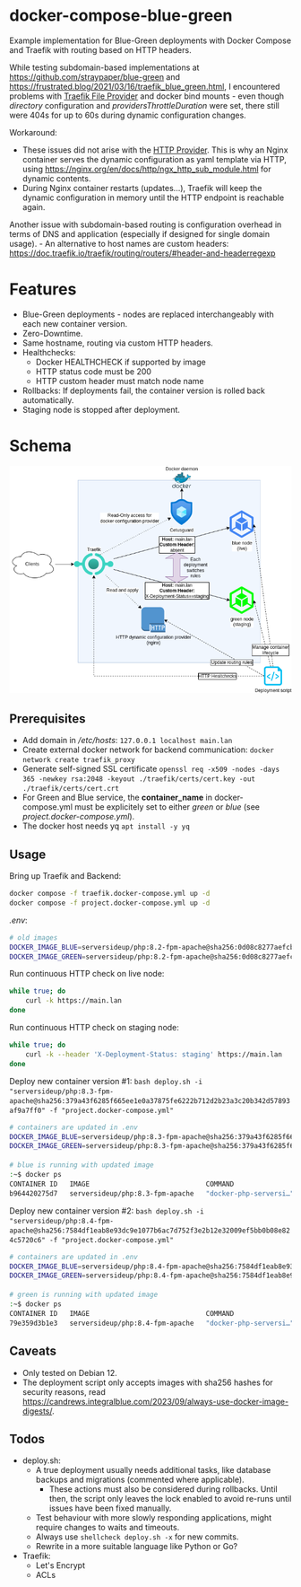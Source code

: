 # docker-compose-blue-green

Example implementation for Blue-Green deployments with Docker Compose and Traefik with routing based on HTTP headers.

While testing subdomain-based implementations at https://github.com/straypaper/blue-green and https://frustrated.blog/2021/03/16/traefik_blue_green.html, I encountered problems with [Traefik File Provider](https://doc.traefik.io/traefik/providers/file/) and docker bind mounts - even though *directory* configuration and *providersThrottleDuration* were set, there still were 404s for up to 60s during dynamic configuration changes.

Workaround:
- These issues did not arise with the [HTTP Provider](https://doc.traefik.io/traefik/providers/http/). This is why an Nginx container serves the dynamic configuration as yaml template via HTTP, using https://nginx.org/en/docs/http/ngx_http_sub_module.html for dynamic contents.
- During Nginx container restarts (updates...), Traefik will keep the dynamic configuration in memory until the HTTP endpoint is reachable again.

Another issue with subdomain-based routing is configuration overhead in terms of DNS and application (especially if designed for single domain usage).
    - An alternative to host names are custom headers: https://doc.traefik.io/traefik/routing/routers/#header-and-headerregexp

# Features

- Blue-Green deployments - nodes are replaced interchangeably with each new container version.
- Zero-Downtime.
- Same hostname, routing via custom HTTP headers.
- Healthchecks:
    - Docker HEALTHCHECK if supported by image
    - HTTP status code must be 200
    - HTTP custom header must match node name
- Rollbacks: If deployments fail, the container version is rolled back automatically.
- Staging node is stopped after deployment.

# Schema

![schema](docs/blue-green.drawio.png)

## Prerequisites

- Add domain in */etc/hosts*: `127.0.0.1 localhost main.lan`
- Create external docker network for backend communication: `docker network create traefik_proxy`
- Generate self-signed SSL certificate `openssl req -x509 -nodes -days 365 -newkey rsa:2048 -keyout ./traefik/certs/cert.key -out ./traefik/certs/cert.crt`
- For Green and Blue service, the **container_name** in docker-compose.yml must be explicitely set to either *green* or *blue* (see *project.docker-compose.yml*).
- The docker host needs yq `apt install -y yq`

## Usage

Bring up Traefik and Backend:
```bash
docker compose -f traefik.docker-compose.yml up -d
docker compose -f project.docker-compose.yml up -d
```

*.env*:
```bash
# old images
DOCKER_IMAGE_BLUE=serversideup/php:8.2-fpm-apache@sha256:0d08c8277aefcbf2780e94774d8a3464cbcf0d701c0a78795a6c2c0432beef0d
DOCKER_IMAGE_GREEN=serversideup/php:8.2-fpm-apache@sha256:0d08c8277aefcbf2780e94774d8a3464cbcf0d701c0a78795a6c2c0432beef0d
```

Run continuous HTTP check on live node:
```bash
while true; do
    curl -k https://main.lan
done
```

Run continuous HTTP check on staging node:
```bash
while true; do
    curl -k --header 'X-Deployment-Status: staging' https://main.lan
done
```

Deploy new container version #1: `bash deploy.sh -i "serversideup/php:8.3-fpm-apache@sha256:379a43f6285f665ee1e0a37875fe6222b712d2b23a3c20b342d57893af9a7ff0" -f "project.docker-compose.yml"`
```bash
# containers are updated in .env
DOCKER_IMAGE_BLUE=serversideup/php:8.3-fpm-apache@sha256:379a43f6285f665ee1e0a37875fe6222b712d2b23a3c20b342d57893af9a7ff0
DOCKER_IMAGE_GREEN=serversideup/php:8.3-fpm-apache@sha256:379a43f6285f665ee1e0a37875fe6222b712d2b23a3c20b342d57893af9a7ff0

# blue is running with updated image
:~$ docker ps
CONTAINER ID   IMAGE                             COMMAND                  CREATED          STATUS                    PORTS                                      NAMES
b964420275d7   serversideup/php:8.3-fpm-apache   "docker-php-serversi…"   44 seconds ago   Up 33 seconds (healthy)   8080/tcp, 8443/tcp, 9000/tcp               blue
```

Deploy new container version #2: `bash deploy.sh -i "serversideup/php:8.4-fpm-apache@sha256:7584df1eab8e93dc9e1077b6ac7d752f3e2b12e32009ef5bb0b08e824c5720c6" -f "project.docker-compose.yml"`
```bash
# containers are updated in .env
DOCKER_IMAGE_BLUE=serversideup/php:8.4-fpm-apache@sha256:7584df1eab8e93dc9e1077b6ac7d752f3e2b12e32009ef5bb0b08e824c5720c6
DOCKER_IMAGE_GREEN=serversideup/php:8.4-fpm-apache@sha256:7584df1eab8e93dc9e1077b6ac7d752f3e2b12e32009ef5bb0b08e824c5720c6

# green is running with updated image
:~$ docker ps
CONTAINER ID   IMAGE                             COMMAND                  CREATED          STATUS                    PORTS                                      NAMES
79e359d3b1e3   serversideup/php:8.4-fpm-apache   "docker-php-serversi…"   40 seconds ago   Up 39 seconds (healthy)   8080/tcp, 8443/tcp, 9000/tcp               green
```

## Caveats

- Only tested on Debian 12.
- The deployment script only accepts images with sha256 hashes for security reasons, read https://candrews.integralblue.com/2023/09/always-use-docker-image-digests/.

## Todos

- deploy.sh:
    - A true deployment usually needs additional tasks, like database backups and migrations (commented where applicable).
        - These actions must also be considered during rollbacks. Until then, the script only leaves the lock enabled to avoid re-runs until issues have been fixed manually.
    - Test behaviour with more slowly responding applications, might require changes to waits and timeouts.
    - Always use `shellcheck deploy.sh -x` for new commits.
    - Rewrite in a more suitable language like Python or Go?
- Traefik:
    - Let's Encrypt
    - ACLs
